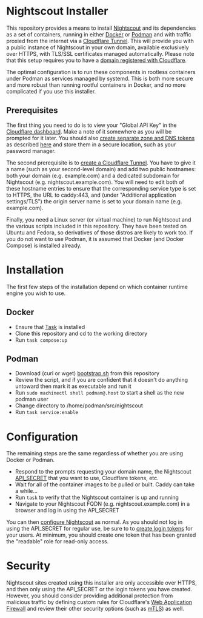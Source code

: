 Nightscout Installer
=

This repository provides a means to install [Nightscout](https://nightscout.github.io/) and its dependencies as a set of containers, running in either [Docker](https://www.docker.com/) or [Podman](https://podman.io/) and with traffic proxied from the internet via a [Cloudflare Tunnel](https://developers.cloudflare.com/cloudflare-one/connections/connect-networks/). This will provide you with a public instance of Nightscout in your own domain, available exclusively over HTTPS, with TLS/SSL certificates managed automatically. Please note that this setup requires you to have a [domain registered with Cloudflare](https://www.cloudflare.com/products/registrar/).

The optimal configuration is to run these components in rootless containers under Podman as services managed by systemd. This is both more secure and more robust than running rootful containers in Docker, and no more complicated if you use this installer.

## Prerequisites

The first thing you need to do is to view your "Global API Key" in the [Cloudflare dashboard](https://dash.cloudflare.com/profile/api-tokens). Make a note of it somewhere as you will be prompted for it later. You should also [create separate zone and DNS tokens](https://developers.cloudflare.com/fundamentals/api/get-started/create-token/) as described [here](https://github.com/caddy-dns/cloudflare?tab=readme-ov-file#configuration) and store them in a secure location, such as your password manager.

The second prerequisite is to [create a Cloudflare Tunnel](https://developers.cloudflare.com/cloudflare-one/connections/connect-networks/get-started/create-remote-tunnel/). You have to give it a name (such as your second-level domain) and add two public hostnames: both your domain (e.g. example.com) and a dedicated subdomain for Nightscout (e.g. nightscout.example.com). You will need to edit both of these hostname entries to ensure that the corresponding service type is set to HTTPS, the URL to caddy:443, and (under "Additional application settings/TLS") the origin server name is set to your domain name (e.g. example.com).

Finally, you need a Linux server (or virtual machine) to run Nightscout and the various scripts included in this repository. They have been tested on Ubuntu and Fedora, so derivatives of those distros are likely to work too. If you do not want to use Podman, it is assumed that Docker (and Docker Compose) is installed already.

# Installation

The first few steps of the installation depend on which container runtime engine you wish to use.

## Docker

- Ensure that [Task](https://taskfile.dev/installation/) is installed
- Clone this repository and cd to the working directory
- Run ```task compose:up```

## Podman

- Download (curl or wget) [bootstrap.sh](https://github.com/swebster/nightscout/raw/refs/heads/main/bootstrap.sh) from this repository
- Review the script, and if you are confident that it doesn't do anything untoward then mark it as executable and run it
- Run ```sudo machinectl shell podman@.host``` to start a shell as the new podman user
- Change directory to /home/podman/src/nightscout
- Run ```task service:enable```

# Configuration

The remaining steps are the same regardless of whether you are using Docker or Podman.

- Respond to the prompts requesting your domain name, the Nightscout [API_SECRET](https://nightscout.github.io/nightscout/setup_variables/#api-secret-nightscout-password) that you want to use, Cloudflare tokens, etc.
- Wait for all of the container images to be pulled or built. Caddy can take a while...
- Run ```task``` to verify that the Nightscout container is up and running
- Navigate to your Nightscout FQDN (e.g. nightscout.example.com) in a browser and log in using the API_SECRET

You can then [configure Nightscout](https://nightscout.github.io/nightscout/profile_editor/) as normal. As you should not log in using the API_SECRET for regular use, be sure to to [create login tokens](https://nightscout.github.io/nightscout/security/#create-a-token) for your users. At minimum, you should create one token that has been granted the "readable" role for read-only access.

# Security

Nightscout sites created using this installer are only accessible over HTTPS, and then only using the API_SECRET or the login tokens you have created. However, you should consider providing additional protection from malicious traffic by defining custom rules for Cloudflare's [Web Application Firewall](https://developers.cloudflare.com/waf/custom-rules/) and review their other security options (such as [mTLS](https://developers.cloudflare.com/api-shield/security/mtls/)) as well.
